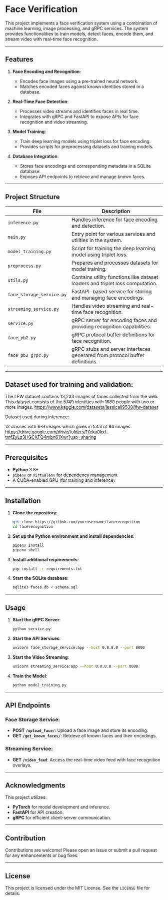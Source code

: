 
# Face Verification

This project implements a face verification system using a combination of machine learning, image processing, and gRPC services. The system provides functionalities to train models, detect faces, encode them, and stream video with real-time face recognition.

---

## Features

1. **Face Encoding and Recognition**:
   - Encodes face images using a pre-trained neural network.
   - Matches encoded faces against known identities stored in a database.

2. **Real-Time Face Detection**:
   - Processes video streams and identifies faces in real time.
   - Integrates with gRPC and FastAPI to expose APIs for face recognition and video streaming.

3. **Model Training**:
   - Train deep learning models using triplet loss for face encoding.
   - Provides scripts for preprocessing datasets and training models.

4. **Database Integration**:
   - Stores face encodings and corresponding metadata in a SQLite database.
   - Exposes API endpoints to retrieve and manage known faces.

---

## Project Structure

| File                       | Description                                                             |
|----------------------------|-------------------------------------------------------------------------|
| `inference.py`             | Handles inference for face encoding and detection.                     |
| `main.py`                  | Entry point for various services and utilities in the system.           |
| `model_training.py`        | Script for training the deep learning model using triplet loss.         |
| `preprocess.py`            | Prepares and processes datasets for model training.                    |
| `utils.py`                 | Contains utility functions like dataset loaders and triplet loss computation. |
| `face_storage_service.py`  | FastAPI-based service for storing and managing face encodings.          |
| `streaming_service.py`     | Handles video streaming and real-time face recognition.                |
| `service.py`               | gRPC server for encoding faces and providing recognition capabilities. |
| `face_pb2.py`              | gRPC protocol buffer definitions for face recognition.                 |
| `face_pb2_grpc.py`         | gRPC stubs and server interfaces generated from protocol buffer definitions. |

---

## Dataset used for training and validation:

The LFW dataset contains 13,233 images of faces collected from the web. This dataset consists of the 5749 identities with 1680 people with two or more images. 
https://www.kaggle.com/datasets/jessicali9530/lfw-dataset

Dataset used during inference:

12 classes with 6-9 images which gives in total of 94 images. 
https://drive.google.com/drive/folders/17cku0kxf-tmfZyLz3HGCKFQ4mbn61Xwr?usp=sharing

---

## Prerequisites

- **Python** 3.8+
- `pipenv` or `virtualenv` for dependency management
- A CUDA-enabled GPU (for training and inference)

---

## Installation

1. **Clone the repository**:
   ```bash
   git clone https://github.com/yourusername/facerecognition
   cd facerecognition
   ```

2. **Set up the Python environment and install dependencies**:
   ```bash
   pipenv install
   pipenv shell
   ```

3. **Install additional requirements**:
   ```bash
   pip install -r requirements.txt
   ```

4. **Start the SQLite database**:
   ```bash
   sqlite3 faces.db < schema.sql
   ```

---

## Usage

1. **Start the gRPC Server**:
   ```bash
   python service.py
   ```

2. **Start the API Services**:
   ```bash
   uvicorn face_storage_service:app --host 0.0.0.0 --port 8000
   ```

3. **Start the Video Streaming**:
   ```bash
   uvicorn streaming_service:app --host 0.0.0.0 --port 8080
   ```

4. **Train the Model**:
   ```bash
   python model_training.py
   ```

---

## API Endpoints

### Face Storage Service:
- **POST `/upload_face/`**: Upload a face image and store its encoding.
- **GET `/get_known_faces/`**: Retrieve all known faces and their encodings.

### Streaming Service:
- **GET `/video_feed`**: Access the real-time video feed with face recognition overlays.

---

## Acknowledgments

This project utilizes:
- **PyTorch** for model development and inference.
- **FastAPI** for API creation.
- **gRPC** for efficient client-server communication.

---

## Contribution

Contributions are welcome! Please open an issue or submit a pull request for any enhancements or bug fixes.

---

## License

This project is licensed under the MIT License. See the `LICENSE` file for details.
